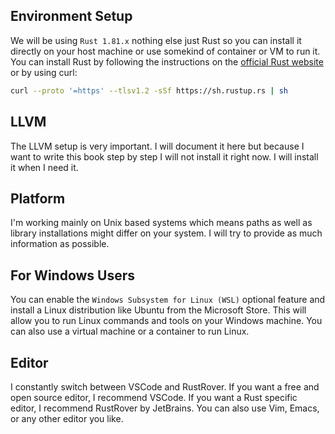 ## Environment Setup

We will be using `Rust 1.81.x` nothing else just Rust so you can install it directly on your host machine or use somekind of container or VM to run it. You can install Rust by following the instructions on the [official Rust website](https://www.rust-lang.org/en-US/install.html) or by using curl:

```bash
curl --proto '=https' --tlsv1.2 -sSf https://sh.rustup.rs | sh
```

## LLVM

The LLVM setup is very important. I will document it here but because I want to write this book step by step I will not install it right now. I will install it when I need it.

## Platform

I'm working mainly on Unix based systems which means paths as well as library installations might differ on your system. I will try to provide as much information as possible.

## For Windows Users

You can enable the `Windows Subsystem for Linux (WSL)` optional feature and install a Linux distribution like Ubuntu from the Microsoft Store. This will allow you to run Linux commands and tools on your Windows machine. You can also use a virtual machine or a container to run Linux.

## Editor

I constantly switch between VSCode and RustRover. If you want a free and open source editor, I recommend VSCode. If you want a Rust specific editor, I recommend RustRover by JetBrains. You can also use Vim, Emacs, or any other editor you like.
